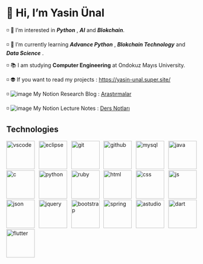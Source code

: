 # 👋 Hi, I’m Yasin Ünal                                                                           

◽️ 👀 I’m interested in ***Python*** , ***AI*** and ***Blokchain***.

◽️ 🌱 I’m currently learning ***Advance Python*** , ***Blokchain Technology*** and ***Data Science***  .

◽️ 📚 I am studying **Computer Engineering** at Ondokuz Mayıs University.
     
◽️ 👽 If you want to read my projects : https://yasin-unal.super.site/

◽️ ![image](https://user-images.githubusercontent.com/56133248/154103197-e2390754-ca4e-4791-981b-1b27e4340e56.png) My Notion Research Blog : [Araştırmalar](https://dawn-squash-710.notion.site/Makaleler-2a2a2615f2964cf584341a880aa94f41)

◽️ ![image](https://user-images.githubusercontent.com/56133248/154103197-e2390754-ca4e-4791-981b-1b27e4340e56.png) My Notion Lecture Notes : [Ders Notları](https://dawn-squash-710.notion.site/Ders-Notlar-793b45202f03441dae24a4795071d5f7)

<!-- Sayaç :  ![](https://komarev.com/ghpvc/?username=Pilestin) -->




## Technologies

<p align = "justify" >
 <img src="https://user-images.githubusercontent.com/56133248/175562420-2efe5de0-b16b-41a8-9de4-a27d00543a9c.png" alt="vscode" style="width:75px;"/>
 <img src="https://user-images.githubusercontent.com/56133248/175566576-4ee3676b-9920-4171-a33a-0471d72b4e55.png" alt="eclipse" style="width:75px;"/>
 <img src="https://user-images.githubusercontent.com/56133248/175566226-b312f935-624c-44d6-bc65-4894da2c21ea.png" alt="git" style="width:75px;"/>
 <img src="https://user-images.githubusercontent.com/56133248/175564784-e2b4cd8c-950b-454f-942c-2d9a9ea2e2c2.png" alt="github" style="width:75px;"/>
 <img src="https://user-images.githubusercontent.com/56133248/175563012-3668a7aa-7ed8-43fe-82b7-5fee474e957d.png" alt="mysql" style="width:75px;"/>
 <img src="https://user-images.githubusercontent.com/56133248/175570879-e7bf30cc-b6cd-4b90-8f27-aa58e7da956e.png" alt="java" style="width:75px;"/>
 <img src="https://user-images.githubusercontent.com/56133248/175570946-98392ccf-027c-4bc6-8d9a-8d8d1f95a2d1.png" alt="c" style="width:75px;"/>
 <img src="https://user-images.githubusercontent.com/56133248/175571046-ed53347e-a3ae-4550-a032-8a371ea34ba2.png" alt="python" style="width:75px;"/>
 <img src="https://user-images.githubusercontent.com/56133248/175571023-aba7e2fc-234b-4ebd-8baf-47b33eb150de.png" alt="ruby" style="width:75px;"/>
 <img src="https://user-images.githubusercontent.com/56133248/175566495-35ad6f35-7bcd-457a-a2c0-2bfa50684cb3.png" alt="html" style="width:75px;"/>
 <img src="https://user-images.githubusercontent.com/56133248/175566195-f5bd71d2-500d-4c81-9a50-123ce4a12aff.png" alt="css" style="width:75px;"/>
 <img src="https://user-images.githubusercontent.com/56133248/175568310-6bb4d489-6b7c-432a-93f3-69ad581b2ff0.png" alt="js" style="width:75px;"/>
 <img src="https://user-images.githubusercontent.com/56133248/175566299-995760b7-016f-41f5-a866-1f33d3ed3794.png" alt="json" style="width:75px;"/>
 <img src="https://user-images.githubusercontent.com/56133248/175565279-e95c70ec-244e-441b-9bab-4e2bd6634c8b.png" alt="jquery" style="width:75px;"/>
 <img src="https://user-images.githubusercontent.com/56133248/175565033-08431c78-cf64-45f8-807e-c8e1db2a94d5.png" alt="bootstrap" style="width:75px;"/>
 <img src="https://user-images.githubusercontent.com/56133248/175565500-61b04162-536b-4a89-8829-8a3f7139ff34.png" alt="spring" style="width:75px;"/>
 <img src="https://user-images.githubusercontent.com/56133248/175566406-504981c9-9f38-43ef-b7ae-95e5a436a511.png" alt="astudio" style="width:75px;"/>
 <img src="https://user-images.githubusercontent.com/56133248/175566711-a8b7b23f-34ab-4205-ba20-44d0eebd8753.png" alt="dart" style="width:75px;"/>
 <img src="https://user-images.githubusercontent.com/56133248/175565798-a2e2eee0-17a3-43e5-9594-09519fb44a01.png" alt="flutter" style="width:75px;"/> 

 </p>

<!-- ![Technologies](https://user-images.githubusercontent.com/56133248/154122260-08c0a25b-f83a-46d5-a508-839ced1eb1ae.png) -->
